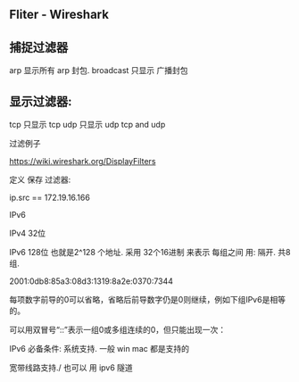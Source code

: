 ## Fliter - Wireshark

## 捕捉过滤器

arp              显示所有 arp 封包.
broadcast  只显示 广播封包



## 显示过滤器:

tcp   只显示 tcp
udp 只显示 udp
tcp and udp

过滤例子


https://wiki.wireshark.org/DisplayFilters






定义 保存 过滤器:

ip.src == 172.19.16.166



IPv6

IPv4  32位

IPv6 128位 也就是2^128 个地址.
采用 32个16进制 来表示
每组之间 用: 隔开.  共8组.

2001:0db8:85a3:08d3:1319:8a2e:0370:7344 


每项数字前导的0可以省略，省略后前导数字仍是0则继续，例如下组IPv6是相等的。

可以用双冒号“::”表示一组0或多组连续的0，但只能出现一次：

IPv6 必备条件:
系统支持. 一般 win mac 都是支持的

宽带线路支持./  也可以 用 ipv6 隧道





